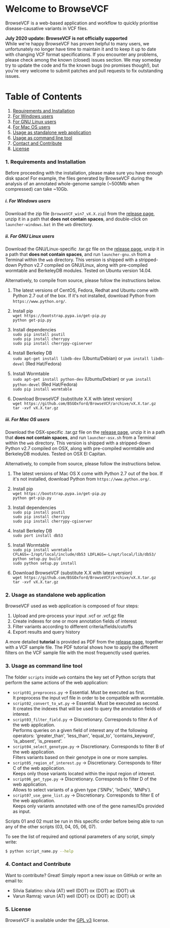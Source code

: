 Welcome to BrowseVCF
=====================

BrowseVCF is a web-based application and workflow to quickly prioritise 
disease-causative variants in VCF files.

**July 2020 update: BrowseVCF is not officially supported**  
While we're happy BrowseVCF has proven helpful to many users, we unfortunately no longer have time to maintain it and to keep it up to date with changing VCF format specifications. If you encounter any problems, please check among the known (closed) issues section. We may someday try to update the code and fix the known bugs (no promises though!), but you're very welcome to submit patches and pull requests to fix outstanding issues.

# Table of Contents
1. [Requirements and Installation](#1-requirements-and-installation)  
  1. [For Windows users](#i-for-windows-users)  
  2. [For GNU Linux users](#ii-for-gnu-linux-users)  
  3. [For Mac OS users](#iii-for-mac-os-users)  
2. [Usage as standalone web application](#2-usage-as-standalone-web-application)  
3. [Usage as command line tool](#3-usage-as-command-line-tool)  
4. [Contact and Contribute](#4-contact-and-contribute)  
5. [License](#5-license)

### 1. Requirements and Installation

Before proceeding with the installation, please make sure you have enough
disk space! For example, the files generated by BrowseVCF during the analysis 
of an annotated whole-genome sample (~500Mb when compressed) can take ~10Gb.

##### i. *For Windows users*
Download the zip file (`browseVCF_win7_vX.X.zip`) from the [release page], 
unzip it in a path that **does not contain spaces**, and double-click on 
`launcher-windows.bat` in the `web` directory. 

##### ii. *For GNU Linux users*
Download the GNU/Linux-specific .tar.gz file on the [release page], unzip it 
in a path that **does not contain spaces**, and run `launcher-gnu.sh` from a 
Terminal within the `web` directory. This version is shipped with a 
stripped-down Python v2.7 compiled on GNU/Linux, along with pre-compiled 
wormtable and BerkeleyDB modules. Tested on Ubuntu version 14.04.

Alternatively, to compile from source, please follow the instructions below.

1) The latest versions of CentOS, Fedora, Redhat and Ubuntu come with 
Python 2.7 out of the box. 
If it's not installed, download Python from `https://www.python.org/`.

2) Install pip  
`wget https://bootstrap.pypa.io/get-pip.py`  
`python get-pip.py`

3) Install dependencies  
`sudo pip install psutil`  
`sudo pip install cherrypy`  
`sudo pip install cherrypy-cgiserver`  

4) Install Berkeley DB  
`sudo apt-get install libdb-dev` (Ubuntu/Debian) or `yum install libdb-devel` 
(Red Hat/Fedora)

5) Install Wormtable  
`sudo apt-get install python-dev` (Ubuntu/Debian) or `yum install python-devel` 
(Red Hat/Fedora)  
`sudo pip install wormtable`

6) Download BrowseVCF (substitute X.X with latest version)  
`wget https://github.com/BSGOxford/BrowseVCF/archive/vX.X.tar.gz`  
`tar -xvf vX.X.tar.gz`

##### iii. *For Mac OS users*
Download the OSX-specific .tar.gz file on the [release page], unzip it 
in a path that **does not contain spaces**, and run `launcher-osx.sh` from a 
Terminal within the `web` directory. This version is shipped with a 
stripped-down Python v2.7 compiled on OSX, along with pre-compiled wormtable 
and BerkeleyDB modules. Tested on OSX El Capitan.

Alternatively, to compile from source, please follow the instructions below.

1) The latest versions of Mac OS X come with Python 2.7 out of the box. 
If it's not installed, download Python from `https://www.python.org/`.

2) Install pip  
`wget https://bootstrap.pypa.io/get-pip.py`  
`python get-pip.py`

3) Install dependencies  
`sudo pip install psutil`  
`sudo pip install cherrypy`  
`sudo pip install cherrypy-cgiserver`

4) Install Berkeley DB  
`sudo port install db53`

5) Install Wormtable  
`sudo pip install wormtable`  
`CFLAGS=-I/opt/local/include/db53 LDFLAGS=-L/opt/local/lib/db53/ python setup.py build`  
`sudo python setup.py install`

6) Download BrowseVCF (substitute X.X with latest version)  
`wget https://github.com/BSGOxford/BrowseVCF/archive/vX.X.tar.gz`  
`tar -xvf vX.X.tar.gz`

### 2. Usage as standalone web application
BrowseVCF used as web application is composed of four steps:

1) Upload and pre-process your input .vcf or .vcf.gz file  
2) Create indexes for one or more annotation fields of interest  
3) Filter variants according to different criteria/fields/cutoffs  
4) Export results and query history

A more detailed **tutorial** is provided as PDF from the [release page], 
together with a VCF sample file. The PDF tutorial shows how to apply the 
different filters on the VCF sample file with the most frequenctly used queries.

### 3. Usage as command line tool
The folder `scripts` inside `web` contains the key set of Python scripts that 
perform the same actions of the web application:

- `script01_preprocess.py` -> Essential. Must be executed as first.  
It preprocess the input vcf file in order to be compatible with wormtable.
- `script02_convert_to_wt.py` -> Essential. Must be executed as second.  
It creates the indexes that will be used to query the annotation fields of 
interest.
- `script03_filter_field.py` -> Discretionary. Corresponds to filter A of the web 
application.  
Performs queries on a given field of interest any of the following operators: 
'greater_than', 'less_than', 'equal_to', 'contains_keyword', 'is_absent', 
'is_present'.
- `script04_select_genotype.py` -> Discretionary. Corresponds to filter B of the 
web application.  
Filters variants based on their genotype in one or more samples.
- `script05_region_of_interest.py` -> Discretionary. Corresponds to filter C of 
the web application.  
Keeps only those variants located within the input region of interest.
- `script06_get_type.py` -> Discretionary. Corresponds to filter D of the web 
application.  
Allows to select variants of a given type ('SNPs', 'InDels', 'MNPs').
- `script07_use_gene_list.py` -> Discretionary. Corresponds to filter E of the 
web application.  
Keeps only variants annotated with one of the gene names/IDs provided as input.

Scripts 01 and 02 must be run in this specific order before being able to run 
any of the other scripts (03, 04, 05, 06, 07).

To see the list of required and optional parameters of any script, simply write:

```sh
$ python script_name.py --help
```

### 4. Contact and Contribute
Want to contribute? Great! Simply report a new issue on GitHub or write an 
email to:
- Silvia Salatino: silvia (AT) well (DOT) ox (DOT) ac (DOT) uk
- Varun Ramraj: varun (AT) well (DOT) ox (DOT) ac (DOT) uk

### 5. License
BrowseVCF is available under the [GPL v3] license.

   [GPL v3]: http://www.gnu.org/licenses/gpl-3.0.en.html
   [release page]: https://github.com/BSGOxford/BrowseVCF/releases

